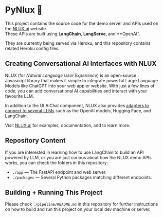 # PyNlux 🌲

This project contains the source code for the demo server and APIs used on the [NLUX.ai](https://nlux.ai) 
website.<br />These APIs are built using **LangChain**, **LangServe**, and **OpenAI".

They are currently being served via Heroku, and this repository contains related Heroku config files.

## Creating Conversational AI Interfaces with NLUX

NLUX (for _Natural Language User Experience_) is an open-source Javascript library that makes it simple to integrate
powerful Large Language Models like ChatGPT into your web app or website. With just a few lines of code, 
you can add conversational AI capabilities and interact with your favourite LLM.

In addition to the UI AiChat component, NLUX also provides [adapters to connect to several LLMs](https://docs.nlux.ai/learn/adapters) 
such as the OpenAI models, Hugging Face, and LangChain.

Visit [NLUX.ai](https://nlux.ai) for examples, documentation, and to learn more.

## Repository Content

If you are interested in learning how to use LangChain to build an API powered by LLM, or you are
just curious about how the NLUX demo APIs works, you can check the folders in this repository:

* `./app` ― The FastAPI endpoint and web server.
* `./packages` ― Several Python packages matching different endpoints.

## Building + Running This Project

Please check `./pipeline/README.md` in this repository for further instructions on how to build and run this 
project on your local dev machine or server.
